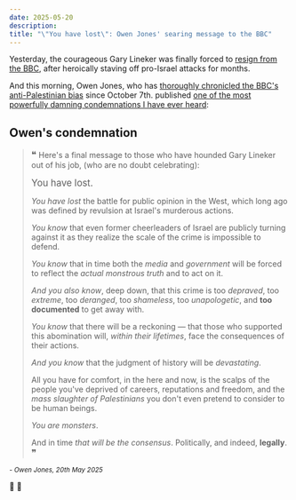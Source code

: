 ```yaml
---
date: 2025-05-20
description: 
title: "\"You have lost\": Owen Jones' searing message to the BBC"
---
```


Yesterday, the courageous Gary Lineker was finally forced to [resign from the BBC](https://www.youtube.com/watch?v=IBa9Ox7iJnw), after heroically staving off pro-Israel attacks for months.

And this morning, Owen Jones, who has [thoroughly chronicled the BBC's anti-Palestinian bias](https://www.dropsitenews.com/p/bbc-civil-war-gaza-israel-biased-coverage) since October 7th. published [one of the most powerfully damning condemnations I have ever heard](https://www.youtube.com/watch?v=45wt3d3FEiU&t=1133s):

## Owen's condemnation

> <big>❝</big> Here's a final message to those who have hounded Gary Lineker out of his job, (who are no doubt celebrating):
>  
> <big>You have lost.</big>
> 
> *You have lost* the battle for public opinion in the West, which long ago was defined by revulsion at Israel's murderous actions.
> 
> *You know* that even former cheerleaders of Israel are publicly turning against it as they realize the scale of the crime is impossible to defend.
> 
> *You know* that in time both the *media* and *government* will be forced to reflect the *actual monstrous truth* and to act on it.
> 
> *And you also know*, deep down, that this crime is too *depraved*, too *extreme*, too *deranged*, too *shameless*, too *unapologetic*, and **too documented** to get away with.
> 
> *You know* that there will be a reckoning — that those who supported this abomination will, *within their lifetimes*, face the consequences of their actions.
> 
> *And you know* that the judgment of history will be *devastating*.
> 
> All you have for comfort, in the here and now, is the scalps of the people you've deprived of careers, reputations and freedom, and the *mass slaughter of Palestinians* you don't even pretend to consider to be human beings.
> 
> *You are monsters*.
> 
> And in time *that will be the consensus*. Politically, and indeed, **legally**. <big>❞</big>

*<small>- Owen Jones, 20th May 2025</small>*

🫡 👏
